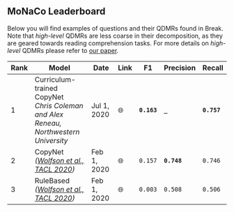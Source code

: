## **MoNaCo Leaderboard**

Below you will find examples of questions and their QDMRs found in Break.   
Note that *high-level* QDMRs are less coarse in their decomposition, as they are geared towards reading comprehension tasks. For more details on *high-level* QDMRs please refer to [our paper](https://allenai.github.io/Break/#paper).

Rank | Model | Date | Link | F1 | Precision | Recall 
------------ | ------------- | ------------- | ------------- | ------------- | ------------- | -------------
1 | Curriculum-trained CopyNet <br>*Chris Coleman and Alex Reneau,*<br>*Northwestern University* | Jul 1, 2020 | 🌐 | **`0.163`** | **`_`**  | **`0.757`** 
2 | CopyNet <br>*([Wolfson et al., TACL 2020](https://arxiv.org/abs/2001.11770v1))* | Feb 1, 2020 | 🌐 | `0.157` | **`0.748`**  | `0.746`
3 | RuleBased <br>*([Wolfson et al., TACL 2020](https://arxiv.org/abs/2001.11770v1))* | Feb 1, 2020 | 🌐 | `0.003` | `0.508`  | `0.506`

